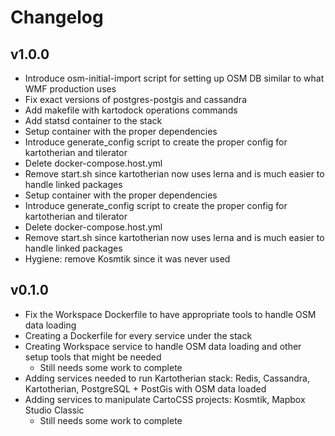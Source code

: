 Changelog
=========

v1.0.0
------
- Introduce osm-initial-import script for setting up OSM DB similar to what WMF production uses
- Fix exact versions of postgres-postgis and cassandra
- Add makefile with kartodock operations commands
- Add statsd container to the stack
- Setup container with the proper dependencies
- Introduce generate_config script to create the proper config for kartotherian and tilerator
- Delete docker-compose.host.yml
- Remove start.sh since kartotherian now uses lerna and is much easier to handle linked packages
- Setup container with the proper dependencies
- Introduce generate_config script to create the proper config for kartotherian and tilerator
- Delete docker-compose.host.yml
- Remove start.sh since kartotherian now uses lerna and is much easier to handle linked packages
- Hygiene: remove Kosmtik since it was never used


v0.1.0
------
- Fix the Workspace Dockerfile to have appropriate tools to handle OSM data loading
- Creating a Dockerfile for every service under the stack
- Creating Workspace service to handle OSM data loading and other setup tools that might be needed
  - Still needs some work to complete
- Adding services needed to run Kartotherian stack: Redis, Cassandra, Kartotherian, PostgreSQL + PostGis with OSM data loaded
- Adding services to manipulate CartoCSS projects: Kosmtik, Mapbox Studio Classic
  - Still needs some work to complete